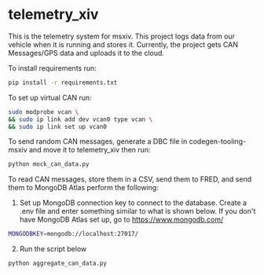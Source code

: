 # telemetry_xiv
This is the telemetry system for msxiv. This project logs data from our vehicle when it is running and stores it. Currently, the project gets CAN Messages/GPS data and uploads it to the cloud.

To install requirements run:
```bash
pip install -r requirements.txt
```

To set up virtual CAN run:
```bash
sudo modprobe vcan \
&& sudo ip link add dev vcan0 type vcan \
&& sudo ip link set up vcan0
```

To send random CAN messages, generate a DBC file in codegen-tooling-msxiv and move it to telemetry_xiv then run:
```bash
python mock_can_data.py
```
To read CAN messages, store them in a CSV, send them to FRED, and send them to MongoDB Atlas perform the following:
1. Set up MongoDB connection key to connect to the database. Create a .env file and enter something similar to what is shown below.
If you don't have MongoDB Atlas set up, go to https://www.mongodb.com/
```bash
MONGODBKEY=mongodb://localhost:27017/
```
2. Run the script below
```bash
python aggregate_can_data.py
```

